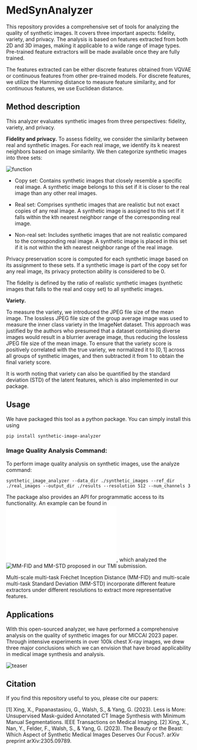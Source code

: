 #  MedSynAnalyzer

This repository provides a comprehensive set of tools for analyzing the quality of synthetic images. It covers three important aspects: fidelity, variety, and privacy. The analysis is based on features extracted from both 2D and 3D images, making it applicable to a wide range of image types. Pre-trained feature extractors will be made available once they are fully trained.

The features extracted can be either discrete features obtained from VQVAE or continuous features from other pre-trained models. For discrete features, we utilize the Hamming distance to measure feature similarity, and for continuous features, we use Euclidean distance. 

## Method description
This analyzer evaluates synthetic images from three perspectives: fidelity, variety, and privacy.

**Fidelity and privacy.**
To assess fidelity, we consider the similarity between real and synthetic images. For each real image, we identify its k nearest neighbors based on image similarity. We then categorize synthetic images into three sets:


![function](https://github.com/XiaodanXing/synthetic_image_analyzer/assets/30890745/eed19acb-1cf7-40d2-a10c-b70ecb46d113)


- Copy set: Contains synthetic images that closely resemble a specific real image. A synthetic image belongs to this set if it is closer to the real image than any other real images.

- Real set: Comprises synthetic images that are realistic but not exact copies of any real image. A synthetic image is assigned to this set if it falls within the kth nearest neighbor range of the corresponding real image.

- Non-real set: Includes synthetic images that are not realistic compared to the corresponding real image. A synthetic image is placed in this set if it is not within the kth nearest neighbor range of the real image.

Privacy preservation score is computed for each synthetic image based on its assignment to these sets. If a synthetic image is part of the copy set for any real image, its privacy protection ability is considered to be 0.

The fidelity is defined by the ratio of realistic synthetic images (synthetic images that falls to the real and copy set) to all synthetic images. 


**Variety.**

To measure the variety, we introduced the JPEG file size of the mean image. The lossless JPEG file size of the group average image was used to measure the inner class variety in the ImageNet dataset. This approach was justified by the authors who presumed that a dataset containing diverse images would result in a blurrier average image, thus reducing the lossless JPEG file size of the mean image. To ensure that the variety score is positively correlated with the true variety, we normalized it to $[0,1]$ across all groups of synthetic images, and then subtracted it from 1 to obtain the final variety score. 

It is worth noting that variety can also be quantified by the standard deviation (STD) of the latent features, which is also implemented in our package. 


## Usage

We have packaged this tool as a python package. You can simply install this using
```
pip install synthetic-image-analyzer
```

### Image Quality Analysis Command:
To perform image quality analysis on synthetic images, use the analyze command:
```
synthetic_image_analyzer --data_dir ./synthetic_images --ref_dir ./real_images --output_dir ./results --resolution 512 --num_channels 3
```

The package also provides an API for programmatic access to its functionality. An example can be found in ![demo.py](./demo.py), which analyzed the ![MM-FID and MM-STD](https://ieeexplore.ieee.org/abstract/document/10077525) proposed in our TMI submission. 

Multi-scale multi-task Fréchet Inception Distance (MM-FID) and multi-scale multi-task Standard Deviation (MM-STD) incorporate different feature extractors under different resolutions to extract more representative features.

## Applications 
With this open-sourced analyzer, we have performed a comprehensive analysis on the quality of synthetic images for our MICCAI 2023 paper. Through intensive experiments in over 100k chest X-ray images, we drew three major conclusions which we can envision that have broad applicability in medical image synthesis and analysis.

![teaser](https://github.com/ayanglab/MedSynAnalyzer/assets/30890745/fe8f4343-6568-40d6-931d-d91681586fb7)


## Citation
If you find this repository useful to you, please cite our papers:

[1] Xing, X., Papanastasiou, G., Walsh, S., & Yang, G. (2023). Less is More: Unsupervised Mask-guided Annotated CT Image Synthesis with Minimum Manual Segmentations. IEEE Transactions on Medical Imaging.
[2] Xing, X., Nan, Y., Felder, F., Walsh, S., & Yang, G. (2023). The Beauty or the Beast: Which Aspect of Synthetic Medical Images Deserves Our Focus?. arXiv preprint arXiv:2305.09789.
